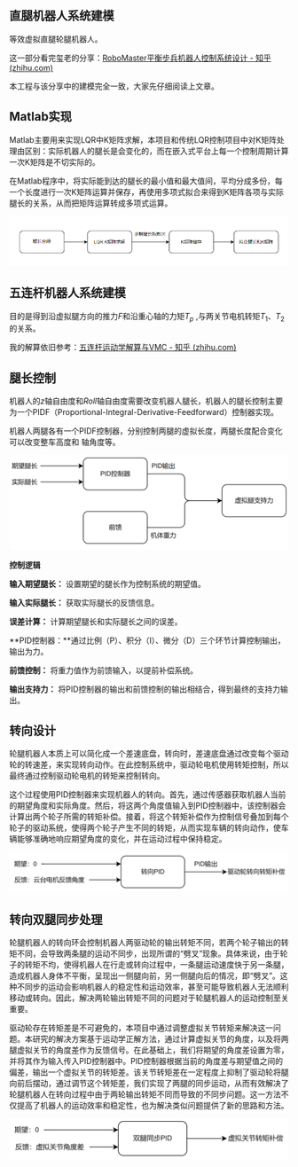 ## 直腿机器人系统建模                               

等效虚拟直腿轮腿机器人。

这一部分看完玺老的分享：[RoboMaster平衡步兵机器人控制系统设计 - 知乎 (zhihu.com)](https://zhuanlan.zhihu.com/p/563048952)

本工程与该分享中的建模完全一致，大家先仔细阅读上文章。

## Matlab实现

Matlab主要用来实现LQR中K矩阵求解，本项目和传统LQR控制项目中对K矩阵处理由区别：实际机器人的腿长是会变化的，而在嵌入式平台上每一个控制周期计算一次K矩阵是不切实际的。

在Matlab程序中，将实际能到达的腿长的最小值和最大值间，平均分成多份，每一个长度进行一次K矩阵运算并保存，再使用多项式拟合来得到K矩阵各项与实际腿长的关系，从而把矩阵运算转成多项式运算。

![Matlab流程图](..\Img\Matlab流程图.png)

## 五连杆机器人系统建模

目的是得到沿虚拟腿方向的推力$F$和沿重心轴的力矩$T_p$  ,与两关节电机转矩$T_1、T_2$的关系。

我的解算依旧参考：[五连杆运动学解算与VMC - 知乎 (zhihu.com)](https://zhuanlan.zhihu.com/p/613007726)



## 腿长控制

机器人的$z$轴自由度和$Roll$轴自由度需要改变机器人腿长，机器人的腿长控制主要为一个PIDF（Proportional-Integral-Derivative-Feedforward）控制器实现。

机器人两腿各有一个PIDF控制器，分别控制两腿的虚拟长度，两腿长度配合变化可以改变整车高度和  轴角度等。

![](../Img/腿长控制.png)

**控制逻辑**

**输入期望腿长：** 设置期望的腿长作为控制系统的期望值。

**输入实际腿长：** 获取实际腿长的反馈信息。

**误差计算：** 计算期望腿长和实际腿长之间的误差。

**PID控制器：**通过比例（P）、积分（I）、微分（D）三个环节计算控制输出，输出为力。

**前馈控制：** 将重力值作为前馈输入，以提前补偿系统。

**输出支持力：** 将PID控制器的输出和前馈控制的输出相结合，得到最终的支持力输出。



## 转向设计

轮腿机器人本质上可以简化成一个差速底盘，转向时，差速底盘通过改变每个驱动轮的转速差，来实现转向动作。在此控制系统中，驱动轮电机使用转矩控制，所以最终通过控制驱动轮电机的转矩来控制转向。

这个过程使用PID控制器来实现机器人的转向。首先，通过传感器获取机器人当前的期望角度和实际角度。然后，将这两个角度值输入到PID控制器中，该控制器会计算出两个轮子所需的转矩补偿。接着，将这个转矩补偿作为控制信号叠加到每个轮子的驱动系统，使得两个轮子产生不同的转矩，从而实现车辆的转向动作，使车辆能够准确地响应期望角度的变化，并在运动过程中保持稳定。

![](../Img/转向控制.png)

## 转向双腿同步处理

轮腿机器人的转向环会控制机器人两驱动轮的输出转矩不同，若两个轮子输出的转矩不同，会导致两条腿的运动不同步，出现所谓的“劈叉”现象。具体来说，由于轮子的转矩不均，使得机器人在行走或转向过程中，一条腿运动速度快于另一条腿，造成机器人身体不平衡，呈现出一侧腿向前，另一侧腿向后的情况，即“劈叉”。这种不同步的运动会影响机器人的稳定性和运动效率，甚至可能导致机器人无法顺利移动或转向。因此，解决两轮输出转矩不同的问题对于轮腿机器人的运动控制至关重要。

驱动轮存在转矩差是不可避免的，本项目中通过调整虚拟关节转矩来解决这一问题。本研究的解决方案基于运动学正解方法，通过计算虚拟关节的角度，以及将两腿虚拟关节的角度差作为反馈信号。在此基础上，我们将期望的角度差设置为零，并将其作为输入传入PID控制器中。PID控制器根据当前的角度差与期望值之间的偏差，输出一个虚拟关节的转矩差。该关节转矩差在一定程度上抑制了驱动轮将腿向前后摆动，通过调节这个转矩差，我们实现了两腿的同步运动，从而有效解决了轮腿机器人在转向过程中由于两轮输出转矩不同而导致的不同步问题。这一方法不仅提高了机器人的运动效率和稳定性，也为解决类似问题提供了新的思路和方法。

![](../Img/双腿同步控制.png)
